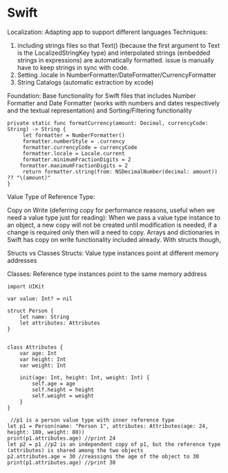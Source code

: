 # Swift

Localization:
Adapting app to support different languages
Techniques: 
1. including strings files so that Text() (because the first argument to Text is the LocalizedStringKey type) and interpolated strings (embedded strings in expressions) are automatically formatted. issue is manually have to keep strings in sync with code. 
2. Setting .locale in NumberFormatter/DateFormatter/CurrencyFormatter
3. String Catalogs (automatic extraction by xcode)


Foundation:
Base functionality for Swift files that includes Number Formatter and Date Formatter (works with numbers and dates respectively and the textual representation) and Sorting/Filtering functionality 

```
private static func formatCurrency(amount: Decimal, currencyCode: String) -> String {
     let formatter = NumberFormatter()
     formatter.numberStyle = .currency
     formatter.currencyCode = currencyCode
     formatter.locale = Locale.current
     formatter.minimumFractionDigits = 2
    formatter.maximumFractionDigits = 2
     return formatter.string(from: NSDecimalNumber(decimal: amount)) ?? "\(amount)"
}
```

Value Type of Reference Type:

Copy on Write (deferring copy for performance reasons, useful when we need a value type just for reading):
When we pass a value type instance to an object, a new copy will not be created until modification is needed, if a change is required only then will a need to copy. Arrays and dictionaries in Swift has copy on write functionality included already. With structs though, 

Structs vs Classes
Structs:
Value type instances point at different memory addresses

Classes:
Reference type instances point to the same memory address
```
import UIKit

var value: Int? = nil

struct Person {
    let name: String
    let attributes: Attributes
}
 
 
class Attributes {
    var age: Int
    var height: Int
    var weight: Int
    
    init(age: Int, height: Int, weight: Int) {
        self.age = age
        self.height = height
        self.weight = weight
    }
}
 
 //p1 is a person value type with inner reference type
let p1 = Person(name: "Person 1", attributes: Attributes(age: 24, height: 180, weight: 80))
print(p1.attributes.age) //print 24
let p2 = p1 //p2 is an independent copy of p1, but the reference type (attributes) is shared among the two objects
p2.attributes.age = 30 //reassigns the age of the object to 30
print(p1.attributes.age) //print 30
```
